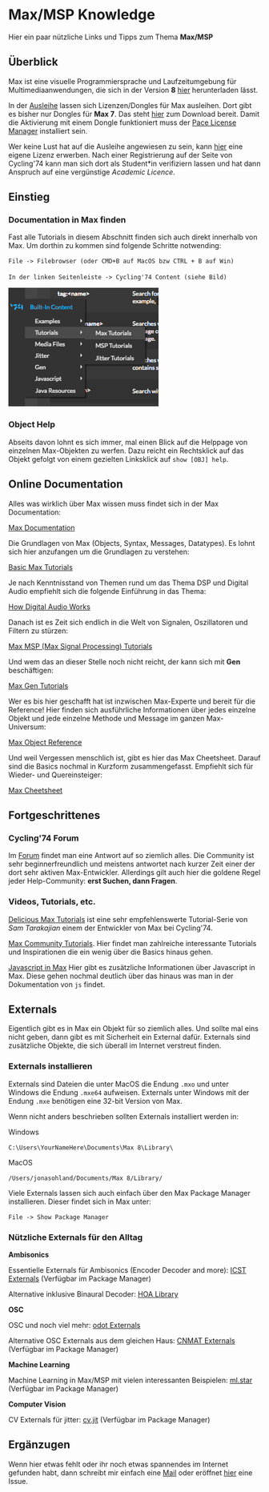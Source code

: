 # Max/MSP Knowledge

Hier ein paar nützliche Links und Tipps zum Thema **Max/MSP**

## Überblick

Max ist eine visuelle Programmiersprache und Laufzeitumgebung für Multimediaanwendungen, die sich in der Version **8**
[hier](https://cycling74.com/downloads)
herunterladen lässt.

In der [Ausleihe](https://shoptechnikfbmd.iqrent.de/search/?keyword=MAX7) lassen sich Lizenzen/Dongles für Max ausleihen.
Dort gibt es bisher nur Dongles für **Max 7**. Das steht [hier](https://cycling74.com/downloads/older) zum Download bereit.
Damit die Aktivierung mit einem Dongle funktioniert muss der [Pace License Manager](https://www.paceap.com/pace-management.html) installiert sein.

Wer keine Lust hat auf die Ausleihe angewiesen zu sein, kann [hier](https://cycling74.com/shop) eine eigene Lizenz erwerben. Nach einer Registrierung auf der Seite von Cycling'74 kann man sich dort als Student*in verifiziern lassen und hat dann Anspruch auf eine vergünstige *Academic Licence*.

## Einstieg

### Documentation in Max finden

Fast alle Tutorials in diesem Abschnitt finden sich auch direkt innerhalb von Max.
Um dorthin zu kommen sind folgende Schritte notwending:

```
File -> Filebrowser (oder CMD+B auf MacOS bzw CTRL + B auf Win)

In der linken Seitenleiste -> Cycling'74 Content (siehe Bild)

```

![](https://github.com/jonasohland/h_da-smp-max-knowledge/raw/master/find_tutorials_filebrowser.png) <!--- { width=250px } -->

### Object Help

Abseits davon lohnt es sich immer, mal einen Blick auf die Helppage von einzelnen Max-Objekten zu werfen. Dazu reicht ein Rechtsklick auf das Objekt gefolgt von einem gezielten Linksklick auf `show [OBJ] help`.

## Online Documentation

Alles was wirklich über Max wissen muss findet sich in der Max Documentation:

[Max Documentation](https://docs.cycling74.com/max7/)

Die Grundlagen von Max (Objects, Syntax, Messages, Datatypes). Es lohnt sich hier anzufangen um die Grundlagen zu verstehen:

[Basic Max Tutorials](https://docs.cycling74.com/max7/tutorials/00_maxindex)

Je nach Kenntnisstand von Themen rund um das Thema DSP und Digital Audio empfiehlt sich die folgende Einführung in das Thema:

[How Digital Audio Works](https://docs.cycling74.com/max7/tutorials/02_mspdigitalaudio)

Danach ist es Zeit sich endlich in die Welt von Signalen, Oszillatoren und Filtern zu stürzen:

[Max MSP (Max Signal Processing) Tutorials](https://docs.cycling74.com/max7/tutorials/00_mspindex)

Und wem das an dieser Stelle noch nicht reicht, der kann sich mit **Gen** beschäftigen:

[Max Gen Tutorials](https://docs.cycling74.com/max7/vignettes/gen_topic)

Wer es bis hier geschafft hat ist inzwischen Max-Experte und bereit für die Reference! Hier finden sich ausführliche Informationen über jedes einzelne Objekt und jede einzelne Methode und Message im ganzen Max-Universum:

[Max Object Reference](https://docs.cycling74.com/max7/vignettes/docrefpages)

Und weil Vergessen menschlich ist, gibt es hier das Max Cheetsheet. Darauf sind die Basics nochmal in Kurzform zusammengefasst. Empfiehlt sich für Wieder- und Quereinsteiger:

[Max Cheetsheet](https://cycling74-web-uploads.s3.amazonaws.com/5462c2a9bdbb99652da7a00a/2017-05-11T08:53:04Z/cheatsheet.pdf)

## Fortgeschrittenes

### Cycling'74 Forum

Im [Forum](https://cycling74.com/forums/page/1) findet man eine Antwort auf so ziemlich alles. Die Community ist sehr beginnerfreundlich und meistens antwortet nach kurzer Zeit einer der dort sehr aktiven Max-Entwickler. Allerdings gilt auch hier die goldene Regel jeder Help-Community: **erst Suchen, dann Fragen**.

### Videos, Tutorials, etc.
[Delicious Max Tutorials](https://www.youtube.com/playlist?list=PLD45EDA6F67827497) ist eine sehr empfehlenswerte Tutorial-Serie von *Sam Tarakajian* einem der Entwickler von Max bei Cycling'74.

[Max Community Tutorials](https://cycling74.com/tutorials/page/1). Hier findet man zahlreiche interessante Tutorials und Inspirationen die ein wenig über die Basics hinaus gehen.

[Javascript in Max](https://docs.cycling74.com/max7/vignettes/javascriptinmax) Hier gibt es zusätzliche Informationen über Javascript in Max. Diese gehen nochmal deutlich über das hinaus was man in der Dokumentation von `js` findet.


## Externals

Eigentlich gibt es in Max ein Objekt für so ziemlich alles. Und sollte mal eins nicht geben, dann gibt es mit Sicherheit ein External dafür.
Externals sind zusätzliche Objekte, die sich überall im Internet verstreut finden.

### Externals installieren

Externals sind Dateien die unter MacOS die Endung `.mxo` und unter Windows die Endung `.mxe64` aufweisen.
Externals unter Windows mit der Endung `.mxe` benötigen eine 32-bit Version von Max.

Wenn nicht anders beschrieben sollten Externals installiert werden in:

Windows
```
C:\Users\YourNameHere\Documents\Max 8\Library\
```

MacOS
```
/Users/jonasohland/Documents/Max 8/Library/
```

Viele Externals lassen sich auch einfach über den Max Package Manager installieren. Dieser findet sich in Max unter:
```
File -> Show Package Manager
```

### Nützliche Externals für den Alltag

**Ambisonics**

Essentielle Externals für Ambisonics (Encoder Decoder and more):
[ICST Externals](https://www.zhdk.ch/forschung/icst/software-downloads-5379/downloads-ambisonics-externals-for-maxmsp-5381) (Verfügbar im Package Manager)

Alternative inklusive Binaural Decoder:
[HOA Library](https://github.com/CICM/HoaLibrary-Max/releases)

**OSC**

OSC und noch viel mehr:
[odot Externals](https://github.com/CNMAT/CNMAT-odot/releases)

Alternative OSC Externals aus dem gleichen Haus:
[CNMAT Externals](https://github.com/CNMAT/CNMAT-Externs/releases) (Verfügbar im Package Manager)

**Machine Learning**

Machine Learning in Max/MSP mit vielen interessanten Beispielen:
[ml.star](https://cycling74.com/articles/content-you-need-ml%C2%B7star) (Verfügbar im Package Manager)

**Computer Vision**

CV Externals für jitter:
[cv.jit](https://jmpelletier.com/cvjit/) (Verfügbar im Package Manager)



## Ergänzugen

Wenn hier etwas fehlt oder ihr noch etwas spannendes im Internet gefunden habt, dann schreibt mir einfach eine [Mail](mailto:jonas.ohland@stud.h-da.de) oder eröffnet [hier](https://github.com/jonasohland/h_da-smp-max-knowledge) eine Issue.
